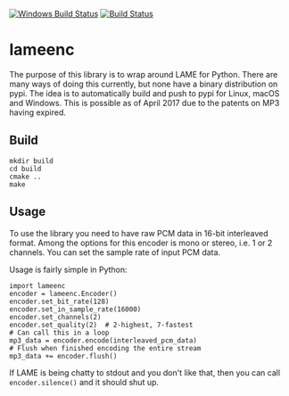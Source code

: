 [![Windows Build Status](https://ci.appveyor.com/api/projects/status/github/chrisstaite/lameenc?svg=true&branch=master)](https://ci.appveyor.com/project/chrisstaite/lameenc)
[![Build Status](https://travis-ci.org/chrisstaite/lameenc.svg?branch=master)](https://travis-ci.org/chrisstaite/lameenc)

lameenc
=======

The purpose of this library is to wrap around LAME for Python.
There are many ways of doing this currently, but none have a
binary distribution on pypi.  The idea is to automatically build
and push to pypi for Linux, macOS and Windows.  This is possible
as of April 2017 due to the patents on MP3 having expired.

Build
-----

```
mkdir build
cd build
cmake ..
make
```

Usage
-----

To use the library you need to have raw PCM data in 16-bit
interleaved format.  Among the options for this encoder is
mono or stereo, i.e. 1 or 2 channels.  You can set the sample
rate of input PCM data.

Usage is fairly simple in Python:

```
import lameenc
encoder = lameenc.Encoder()
encoder.set_bit_rate(128)
encoder.set_in_sample_rate(16000)
encoder.set_channels(2)
encoder.set_quality(2)  # 2-highest, 7-fastest
# Can call this in a loop
mp3_data = encoder.encode(interleaved_pcm_data)
# Flush when finished encoding the entire stream
mp3_data += encoder.flush()
```

If LAME is being chatty to stdout and you don't like
that, then you can call `encoder.silence()` and it
should shut up.

